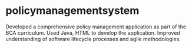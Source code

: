 # policymanagementsystem
Developed a comprehensive policy management application as part of the BCA curriculum. Used Java, HTML to develop the application. Improved understanding of software lifecycle processes and agile methodologies.
